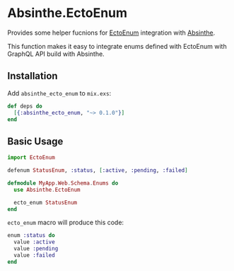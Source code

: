 # Absinthe.EctoEnum

Provides some helper fucnions for [EctoEnum](https://github.com/gjaldon/ecto_enum)
integration with [Absinthe](https://github.com/absinthe-graphql/absinthe).

This function makes it easy to integrate enums defined with EctoEnum
with GraphQL API build with Absinthe.

## Installation

Add `absinthe_ecto_enum` to `mix.exs`:

```elixir
def deps do
  [{:absinthe_ecto_enum, "~> 0.1.0"}]
end
```

## Basic Usage

```elixir
import EctoEnum

defenum StatusEnum, :status, [:active, :pending, :failed]
```

```elixir
defmodule MyApp.Web.Schema.Enums do
  use Absinthe.EctoEnum

  ecto_enum StatusEnum
end
```

`ecto_enum` macro will produce this code:

```elixir
enum :status do
  value :active
  value :pending
  value :failed
end
```
